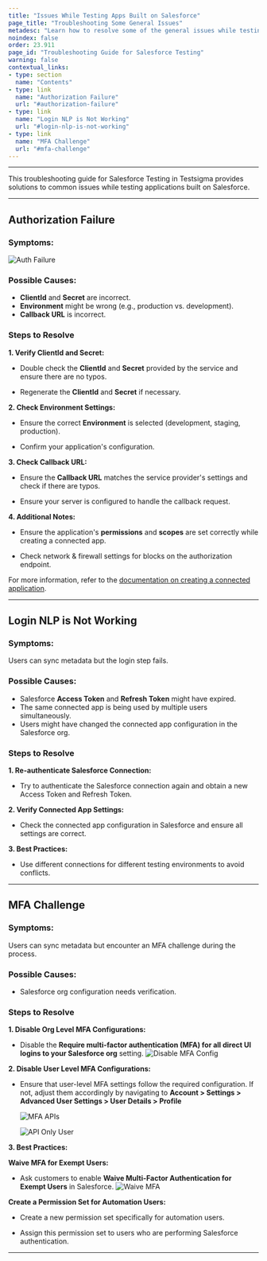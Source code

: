 ```yaml
---
title: "Issues While Testing Apps Built on Salesforce"
page_title: "Troubleshooting Some General Issues"
metadesc: "Learn how to resolve some of the general issues while testing applications built on Salesforce | Troubleshooting general issues in Salesforce Testing"
noindex: false
order: 23.911
page_id: "Troubleshooting Guide for Salesforce Testing"
warning: false
contextual_links:
- type: section
  name: "Contents"
- type: link
  name: "Authorization Failure"
  url: "#authorization-failure"
- type: link
  name: "Login NLP is Not Working"
  url: "#login-nlp-is-not-working"
- type: link
  name: "MFA Challenge"
  url: "#mfa-challenge"
---
```


---

This troubleshooting guide for Salesforce Testing in Testsigma provides solutions to common issues while testing applications built on Salesforce. 

---

## **Authorization Failure**

### **Symptoms:**
![Auth Failure](https://s3.amazonaws.com/static-docs.testsigma.com/new_images/projects/applications/sfauthfailure.png)

### **Possible Causes:**
- **ClientId** and **Secret** are incorrect.
- **Environment** might be wrong (e.g., production vs. development).
- **Callback URL** is incorrect.

### **Steps to Resolve**

**1. Verify ClientId and Secret:**

- Double check the **ClientId** and **Secret** provided by the service and ensure there are no typos.

- Regenerate the **ClientId** and **Secret** if necessary.

**2. Check Environment Settings:**

- Ensure the correct **Environment** is selected (development, staging, production).

- Confirm your application's configuration.

**3. Check Callback URL:**

- Ensure the **Callback URL** matches the service provider's settings and check if there are typos.

- Ensure your server is configured to handle the callback request.

**4. Additional Notes:**

- Ensure the application's **permissions** and **scopes** are set correctly while creating a connected app.

- Check network & firewall settings for blocks on the authorization endpoint.

For more information, refer to the [documentation on creating a connected application](https://testsigma.com/docs/salesforce-testing/connected-app/).

---

## **Login NLP is Not Working**

### **Symptoms:**
Users can sync metadata but the login step fails.


### **Possible Causes:**

- Salesforce **Access Token** and **Refresh Token** might have expired.
- The same connected app is being used by multiple users simultaneously.
- Users might have changed the connected app configuration in the Salesforce org.

### **Steps to Resolve**

**1. Re-authenticate Salesforce Connection:**

- Try to authenticate the Salesforce connection again and obtain a new Access Token and Refresh Token.

**2. Verify Connected App Settings:**

- Check the connected app configuration in Salesforce and ensure all settings are correct.

**3. Best Practices:**

- Use different connections for different testing environments to avoid conflicts.


---

## **MFA Challenge**

### **Symptoms:**
Users can sync metadata but encounter an MFA challenge during the process.

### **Possible Causes:**
- Salesforce org configuration needs verification.

### **Steps to Resolve**

**1. Disable Org Level MFA Configurations:**

- Disable the **Require multi-factor authentication (MFA) for all direct UI logins to your Salesforce org** setting.
  ![Disable MFA Config](https://s3.amazonaws.com/static-docs.testsigma.com/new_images/projects/applications/sfmla.png)

**2. Disable User Level MFA Configurations:**
- Ensure that user-level MFA settings follow the required configuration. If not, adjust them accordingly by navigating to **Account > Settings > Advanced User Settings > User Details > Profile**
  
  ![MFA APIs](https://s3.amazonaws.com/static-docs.testsigma.com/new_images/projects/applications/sfmla2.png)
  
  ![API Only User](https://s3.amazonaws.com/static-docs.testsigma.com/new_images/projects/applications/sfmla3.png)

**3. Best Practices:**

**Waive MFA for Exempt Users:**

   - Ask customers to enable **Waive Multi-Factor Authentication for Exempt Users** in Salesforce.
     ![Waive MFA](https://s3.amazonaws.com/static-docs.testsigma.com/new_images/projects/applications/waivemfasf.png)


**Create a Permission Set for Automation Users:**

   - Create a new permission set specifically for automation users.

   - Assign this permission set to users who are performing Salesforce authentication.

---